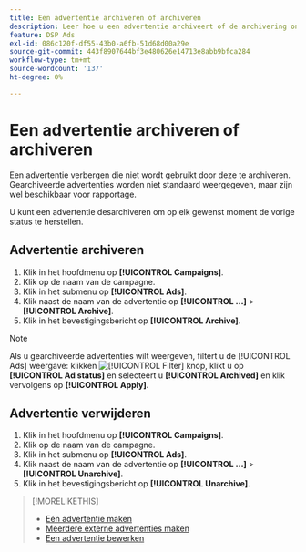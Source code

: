 ```yaml
---
title: Een advertentie archiveren of archiveren
description: Leer hoe u een advertentie archiveert of de archivering ongedaan maakt.
feature: DSP Ads
exl-id: 086c120f-df55-43b0-a6fb-51d68d00a29e
source-git-commit: 443f8907644bf3e480626e14713e8abb9bfca284
workflow-type: tm+mt
source-wordcount: '137'
ht-degree: 0%

---
```


# Een advertentie archiveren of archiveren

Een advertentie verbergen die niet wordt gebruikt door deze te archiveren. Gearchiveerde advertenties worden niet standaard weergegeven, maar zijn wel beschikbaar voor rapportage.

U kunt een advertentie desarchiveren om op elk gewenst moment de vorige status te herstellen.

## Advertentie archiveren

1. Klik in het hoofdmenu op **[!UICONTROL Campaigns]**.
1. Klik op de naam van de campagne.
1. Klik in het submenu op **[!UICONTROL Ads]**.
1. Klik naast de naam van de advertentie op  **[!UICONTROL ...]** > **[!UICONTROL Archive]**.
1. Klik in het bevestigingsbericht op **[!UICONTROL Archive]**.

>[!NOTE]
>
>Als u gearchiveerde advertenties wilt weergeven, filtert u de [!UICONTROL Ads] weergave: klikken ![[!UICONTROL Filter] knop](/help/dsp/assets/filter.png), klikt u op **[!UICONTROL Ad status]** en selecteert u **[!UICONTROL Archived]** en klik vervolgens op **[!UICONTROL Apply].**

## Advertentie verwijderen

1. Klik in het hoofdmenu op **[!UICONTROL Campaigns]**.
1. Klik op de naam van de campagne.
1. Klik in het submenu op **[!UICONTROL Ads]**.
1. Klik naast de naam van de advertentie op  **[!UICONTROL ...]** > **[!UICONTROL Unarchive]**.
1. Klik in het bevestigingsbericht op **[!UICONTROL Unarchive]**.

>[!MORELIKETHIS]
>
>* [Eén advertentie maken](ad-create.md)
>* [Meerdere externe advertenties maken](ad-create-multiple.md)
>* [Een advertentie bewerken](ad-edit.md)

